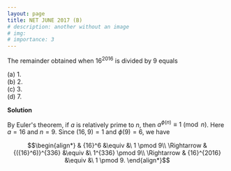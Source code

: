 ```yaml
---
layout: page
title: NET JUNE 2017 (B)
# description: another without an image
# img:
# importance: 3
---
```

<!-- # **NET JUNE 2017 (B): 2 of 2**  -->

The remainder obtained when $16^{2016}$ is
divided by $9$ equals

(a) $1$.<br>
(b) $2$.<br>
(c) $3$.<br>
(d) $7$.<br>

**Solution**

By Euler's theorem, if $a$ is relatively prime to $n$, then
$a^{\phi(n)}\equiv 1 \pmod n$. Here $a=16$ and $n=9$. Since $(16,9)=1$
and $\phi(9)=6$, we have 

$$\begin{align*}
& {16}^6 &\equiv &\ 1 \pmod 9\\
\Rightarrow & {({16}^6)}^{336} &\equiv &\ 1^{336} \pmod 9\\
\Rightarrow & {16}^{2016} &\equiv &\ 1 \pmod 9.
\end{align*}$$


